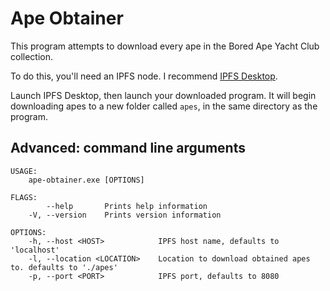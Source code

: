 # Ape Obtainer

This program attempts to download every ape in the Bored Ape Yacht Club collection.

To do this, you'll need an IPFS node. I recommend [IPFS Desktop](https://docs.ipfs.io/install/ipfs-desktop/).

Launch IPFS Desktop, then launch your downloaded program. It will begin downloading apes to a new folder called `apes`, in the same directory as the program.

## Advanced: command line arguments

```
USAGE:
    ape-obtainer.exe [OPTIONS]

FLAGS:
        --help       Prints help information
    -V, --version    Prints version information

OPTIONS:
    -h, --host <HOST>            IPFS host name, defaults to 'localhost'
    -l, --location <LOCATION>    Location to download obtained apes to. defaults to './apes'
    -p, --port <PORT>            IPFS port, defaults to 8080
```
